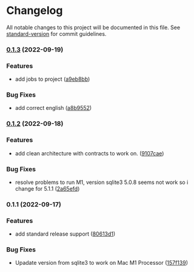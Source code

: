 # Changelog

All notable changes to this project will be documented in this file. See [standard-version](https://github.com/conventional-changelog/standard-version) for commit guidelines.

### [0.1.3](https://github.com/viniciusgomes/challange-deel/compare/v0.1.2...v0.1.3) (2022-09-19)


### Features

* add jobs to project ([a9eb8bb](https://github.com/viniciusgomes/challange-deel/commit/a9eb8bb9eb2fcb04c7d7ea5585ef65305515c290))


### Bug Fixes

* add correct english ([a8b9552](https://github.com/viniciusgomes/challange-deel/commit/a8b9552d34ee868b8d2731581b8a3029d47dbd55))

### [0.1.2](https://github.com/viniciusgomes/challange-deel/compare/v0.1.1...v0.1.2) (2022-09-18)


### Features

* add clean architecture with contracts to work on. ([9107cae](https://github.com/viniciusgomes/challange-deel/commit/9107cae32df0e6e60a1480a149aa83b05821aa25))


### Bug Fixes

* resolve problems to run M1, version sqlite3 5.0.8 seems not work so i change for 5.1.1 ([2a65efd](https://github.com/viniciusgomes/challange-deel/commit/2a65efd93c284ef32f048e4235bb799c04ee31f5))

### 0.1.1 (2022-09-17)


### Features

* add standard release support ([80613d1](https://github.com/viniciusgomes/challange-deel/commit/80613d1c80f59b53b502e43c3e9ebdf30df228db))


### Bug Fixes

* Upadate version from sqlite3 to work on Mac M1 Processor ([157f139](https://github.com/viniciusgomes/challange-deel/commit/157f13915185622fcb6ca10a00e5c8f5946f113b))
